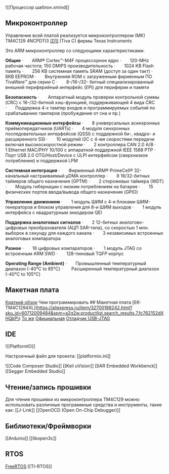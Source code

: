 
![[Процессор шаблон.xmind]]
## Микроконтроллер

Управление всей платой реализуется микроконтроллером (МК) TM4C129 4NCPDTI3 [[D1]](#_msocom_1) (Tiva C) фирмы Texas Instruments

Это ARM микроконтроллер со следующими характеристиками:

**Общие**
·       ARM® Cortex™-M4F процессорное ядро
·       120-MHz рабочая частота; 150 DMIPS производительность
·       1024 KB Flash память
·       256 KB системная память SRAM (доступ за один такт)
·       6KB EEPROM
·       Внутренняя ROM с загруженным фирменным ПО TivaWare™ для серии C
·       8-/16-/32- битный специализированный внешний периферийный интерфейс (EPI) для периферии и памяти

**Безопасность**
·       Аппаратный модуль проверки контрольной суммы (CRC) с 16-/32-битной хэш-функцией, поддерживающей 4 вида CRC
·       Поддержка 4-х тампер входов и программируемых событий по срабатыванию тамперов (пробуждение от сна и пр.)

**Коммуникационные интерфейсы**
·       8 универсальных асинхронных приёмопередатчиков (UARTs)
·       4 модуля синхронных последовательных интерфейсов (QSSI) с поддержкой би-, квадро- и расширенного SSI
·       10 модулей I2C с 4-мя скоростями передачи включая высокоскоростной режим
·       2 контроллера CAN 2.0 A/B
·       1 Ethernet MAC/PHY 10/100 c аппаратной поддержкой IEEE 1588 PTP
·       Порт USB 2.0 OTG/Host/Device с ULPI интерфейсом (сверхнизкое потребление) и поддержкой LPM

**Системная интеграция**
·       Фирменный ARM® PrimeCell® 32-канальный настраиваемый µDMA контроллер
·       8 16/32-битных таймеров общего назначения (GPTM)
·       2 сторожевых таймера (WDT)
·       Модуль гибернации с низким потреблением на батарее
·       15 физических портов ввода/вывода общего назначения (GPIO)

**Управление** **движением**
·       1 модуль ШИМ с 4-я блоками ШИМ-генераторов и блоком управления для 8-и ШИМ выходов
·       1 модуль интерфейса с квадратурным энкодером QEI

**Поддержка аналоговых сигналов**
·       2 12-битных аналогово-цифровых преобразователя (АЦП SAR-типа), со скоростью 1 млн. выборок в секунду для каждого канала
·       3 независимых встроенных аналоговых компаратора

**Разное**
·       16 цифровых компараторов
·       1 модуль JTAG со встроенным ARM SWD
·       128-пиновый TQFP корпус

**Operating Range (Ambient)**
·       Промышленный температурный диапазон (-40°C to 85°C)
·       Расширенный температурный диапазон (-40°C to 105°C)

## Макетная плата
[Краткий обзор](https://texasinst.ru/catalog/arm-cortex-m4-mcus/tm4c1290ncpdt/)
	Чем программировать
	## Макетная плата
[EK-TM4C1294XL](https://aliexpress.ru/item/32700188242.html?sku_id=60712009484&spm=a2g2w.productlist.search_results.7.fc762152dXHQkP\)
[То же](https://qeeniu.net/tool/EK-TM4C1294XL)
[Официальная](https://www.rlocman.ru/op/tovar.html?di=150626&/DK-TM4C129X)
[Отладчик USB-JTAG](https://aliexpress.ru/item/1005004639827263.html?sku_id=12000029936995169&spm=a2g2w.productlist.search_results.0.1f2d2b0bslUG7R)


## IDE
![[PlatformIO]]

Настроечный файл для проекта: [[platformio.ini]]

![[Code Composer Studio]]
[[Keil uVision]]
[[IAR Embedded Workbenck]]
[[Segger Embedded Studio]]

## Чтение/запись прошивки
Для чтения прошивки из микроконтроллера TM4C129 можно использовать различные программные средства и инструменты, такие как:
[[J-Link]]
[[OpenOCD (Open On-Chip Debugger)]]

## Библиотеки/Фреймворки
[[Arduino]]
[[libopen3c]]

## RTOS
[FreeRTOS]()
[[TI-RTOS]]



